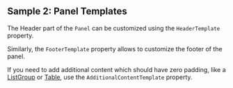 ## Sample 2: Panel Templates

The Header part of the `Panel` can be customized using the `HeaderTemplate` property.

Similarly, the `FooterTemplate` property allows to customize the footer of the panel. 

If you need to add additional content which should have zero padding, like a [ListGroup](~/controls/bootstrap/ListGroup) 
or [Table](~/controls/bootstrap/Table), use the `AdditionalContentTemplate` property.